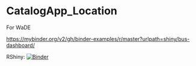# CatalogApp_Location
For WaDE


https://mybinder.org/v2/gh/binder-examples/r/master?urlpath=shiny/bus-dashboard/

RShiny: [![Binder](http://mybinder.org/badge.svg)](http://mybinder.org/v2/gh/amabdallah/CatalogApp_Location)

